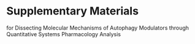 # Supplementary Materials 

for Dissecting Molecular Mechanisms of Autophagy Modulators through Quantitative Systems Pharmacology Analysis
